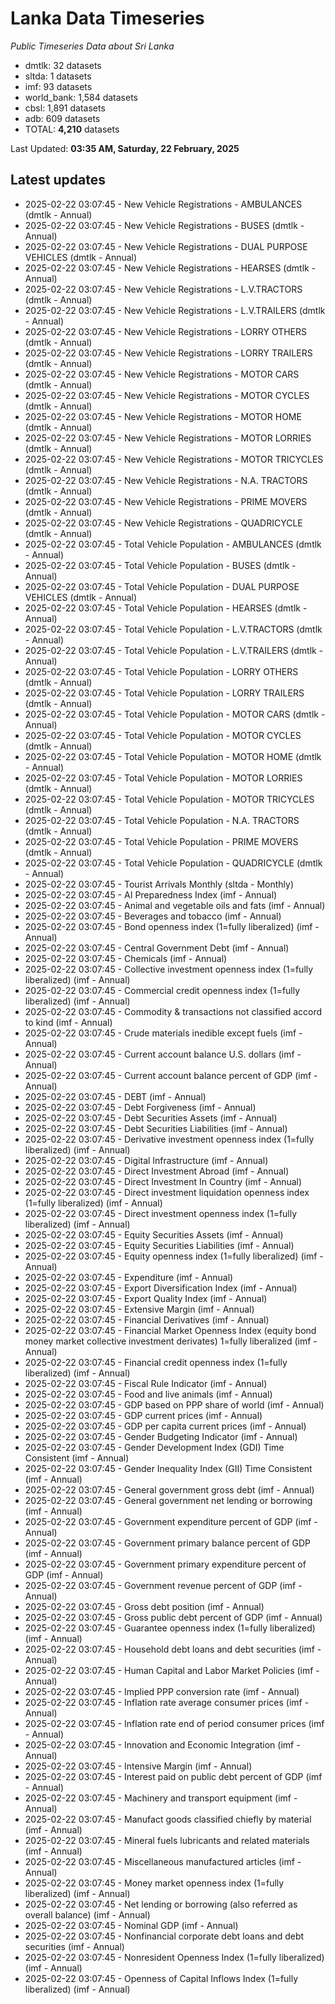 # Lanka Data Timeseries
*Public Timeseries Data about Sri Lanka*

* dmtlk: 32 datasets
* sltda: 1 datasets
* imf: 93 datasets
* world_bank: 1,584 datasets
* cbsl: 1,891 datasets
* adb: 609 datasets
* TOTAL: **4,210** datasets

Last Updated: **03:35 AM, Saturday, 22 February, 2025**

## Latest updates

* 2025-02-22 03:07:45 - New Vehicle Registrations - AMBULANCES (dmtlk - Annual)
* 2025-02-22 03:07:45 - New Vehicle Registrations - BUSES (dmtlk - Annual)
* 2025-02-22 03:07:45 - New Vehicle Registrations - DUAL PURPOSE VEHICLES (dmtlk - Annual)
* 2025-02-22 03:07:45 - New Vehicle Registrations - HEARSES (dmtlk - Annual)
* 2025-02-22 03:07:45 - New Vehicle Registrations - L.V.TRACTORS (dmtlk - Annual)
* 2025-02-22 03:07:45 - New Vehicle Registrations - L.V.TRAILERS (dmtlk - Annual)
* 2025-02-22 03:07:45 - New Vehicle Registrations - LORRY OTHERS (dmtlk - Annual)
* 2025-02-22 03:07:45 - New Vehicle Registrations - LORRY TRAILERS (dmtlk - Annual)
* 2025-02-22 03:07:45 - New Vehicle Registrations - MOTOR CARS (dmtlk - Annual)
* 2025-02-22 03:07:45 - New Vehicle Registrations - MOTOR CYCLES (dmtlk - Annual)
* 2025-02-22 03:07:45 - New Vehicle Registrations - MOTOR HOME (dmtlk - Annual)
* 2025-02-22 03:07:45 - New Vehicle Registrations - MOTOR LORRIES (dmtlk - Annual)
* 2025-02-22 03:07:45 - New Vehicle Registrations - MOTOR TRICYCLES (dmtlk - Annual)
* 2025-02-22 03:07:45 - New Vehicle Registrations - N.A. TRACTORS (dmtlk - Annual)
* 2025-02-22 03:07:45 - New Vehicle Registrations - PRIME MOVERS (dmtlk - Annual)
* 2025-02-22 03:07:45 - New Vehicle Registrations - QUADRICYCLE (dmtlk - Annual)
* 2025-02-22 03:07:45 - Total Vehicle Population - AMBULANCES (dmtlk - Annual)
* 2025-02-22 03:07:45 - Total Vehicle Population - BUSES (dmtlk - Annual)
* 2025-02-22 03:07:45 - Total Vehicle Population - DUAL PURPOSE VEHICLES (dmtlk - Annual)
* 2025-02-22 03:07:45 - Total Vehicle Population - HEARSES (dmtlk - Annual)
* 2025-02-22 03:07:45 - Total Vehicle Population - L.V.TRACTORS (dmtlk - Annual)
* 2025-02-22 03:07:45 - Total Vehicle Population - L.V.TRAILERS (dmtlk - Annual)
* 2025-02-22 03:07:45 - Total Vehicle Population - LORRY OTHERS (dmtlk - Annual)
* 2025-02-22 03:07:45 - Total Vehicle Population - LORRY TRAILERS (dmtlk - Annual)
* 2025-02-22 03:07:45 - Total Vehicle Population - MOTOR CARS (dmtlk - Annual)
* 2025-02-22 03:07:45 - Total Vehicle Population - MOTOR CYCLES (dmtlk - Annual)
* 2025-02-22 03:07:45 - Total Vehicle Population - MOTOR HOME (dmtlk - Annual)
* 2025-02-22 03:07:45 - Total Vehicle Population - MOTOR LORRIES (dmtlk - Annual)
* 2025-02-22 03:07:45 - Total Vehicle Population - MOTOR TRICYCLES (dmtlk - Annual)
* 2025-02-22 03:07:45 - Total Vehicle Population - N.A. TRACTORS (dmtlk - Annual)
* 2025-02-22 03:07:45 - Total Vehicle Population - PRIME MOVERS (dmtlk - Annual)
* 2025-02-22 03:07:45 - Total Vehicle Population - QUADRICYCLE (dmtlk - Annual)
* 2025-02-22 03:07:45 - Tourist Arrivals Monthly (sltda - Monthly)
* 2025-02-22 03:07:45 - AI Preparedness Index (imf - Annual)
* 2025-02-22 03:07:45 - Animal and vegetable oils and fats (imf - Annual)
* 2025-02-22 03:07:45 - Beverages and tobacco (imf - Annual)
* 2025-02-22 03:07:45 - Bond openness index (1=fully liberalized) (imf - Annual)
* 2025-02-22 03:07:45 - Central Government Debt (imf - Annual)
* 2025-02-22 03:07:45 - Chemicals (imf - Annual)
* 2025-02-22 03:07:45 - Collective investment openness index (1=fully liberalized) (imf - Annual)
* 2025-02-22 03:07:45 - Commercial credit openness index (1=fully liberalized) (imf - Annual)
* 2025-02-22 03:07:45 - Commodity & transactions not classified accord to kind (imf - Annual)
* 2025-02-22 03:07:45 - Crude materials inedible except fuels (imf - Annual)
* 2025-02-22 03:07:45 - Current account balance U.S. dollars (imf - Annual)
* 2025-02-22 03:07:45 - Current account balance percent of GDP (imf - Annual)
* 2025-02-22 03:07:45 - DEBT (imf - Annual)
* 2025-02-22 03:07:45 - Debt Forgiveness (imf - Annual)
* 2025-02-22 03:07:45 - Debt Securities Assets (imf - Annual)
* 2025-02-22 03:07:45 - Debt Securities Liabilities (imf - Annual)
* 2025-02-22 03:07:45 - Derivative investment openness index (1=fully liberalized) (imf - Annual)
* 2025-02-22 03:07:45 - Digital Infrastructure (imf - Annual)
* 2025-02-22 03:07:45 - Direct Investment Abroad (imf - Annual)
* 2025-02-22 03:07:45 - Direct Investment In Country (imf - Annual)
* 2025-02-22 03:07:45 - Direct investment liquidation openness index (1=fully liberalized) (imf - Annual)
* 2025-02-22 03:07:45 - Direct investment openness index (1=fully liberalized) (imf - Annual)
* 2025-02-22 03:07:45 - Equity Securities Assets (imf - Annual)
* 2025-02-22 03:07:45 - Equity Securities Liabilities (imf - Annual)
* 2025-02-22 03:07:45 - Equity openness index (1=fully liberalized) (imf - Annual)
* 2025-02-22 03:07:45 - Expenditure (imf - Annual)
* 2025-02-22 03:07:45 - Export Diversification Index (imf - Annual)
* 2025-02-22 03:07:45 - Export Quality Index (imf - Annual)
* 2025-02-22 03:07:45 - Extensive Margin (imf - Annual)
* 2025-02-22 03:07:45 - Financial Derivatives (imf - Annual)
* 2025-02-22 03:07:45 - Financial Market Openness Index (equity bond money market collective investment derivates) 1=fully liberalized (imf - Annual)
* 2025-02-22 03:07:45 - Financial credit openness index (1=fully liberalized) (imf - Annual)
* 2025-02-22 03:07:45 - Fiscal Rule Indicator (imf - Annual)
* 2025-02-22 03:07:45 - Food and live animals (imf - Annual)
* 2025-02-22 03:07:45 - GDP based on PPP share of world (imf - Annual)
* 2025-02-22 03:07:45 - GDP current prices (imf - Annual)
* 2025-02-22 03:07:45 - GDP per capita current prices (imf - Annual)
* 2025-02-22 03:07:45 - Gender Budgeting Indicator (imf - Annual)
* 2025-02-22 03:07:45 - Gender Development Index (GDI) Time Consistent (imf - Annual)
* 2025-02-22 03:07:45 - Gender Inequality Index (GII) Time Consistent (imf - Annual)
* 2025-02-22 03:07:45 - General government gross debt (imf - Annual)
* 2025-02-22 03:07:45 - General government net lending or borrowing (imf - Annual)
* 2025-02-22 03:07:45 - Government expenditure percent of GDP (imf - Annual)
* 2025-02-22 03:07:45 - Government primary balance percent of GDP (imf - Annual)
* 2025-02-22 03:07:45 - Government primary expenditure percent of GDP (imf - Annual)
* 2025-02-22 03:07:45 - Government revenue percent of GDP (imf - Annual)
* 2025-02-22 03:07:45 - Gross debt position (imf - Annual)
* 2025-02-22 03:07:45 - Gross public debt percent of GDP (imf - Annual)
* 2025-02-22 03:07:45 - Guarantee openness index (1=fully liberalized) (imf - Annual)
* 2025-02-22 03:07:45 - Household debt loans and debt securities (imf - Annual)
* 2025-02-22 03:07:45 - Human Capital and Labor Market Policies (imf - Annual)
* 2025-02-22 03:07:45 - Implied PPP conversion rate (imf - Annual)
* 2025-02-22 03:07:45 - Inflation rate average consumer prices (imf - Annual)
* 2025-02-22 03:07:45 - Inflation rate end of period consumer prices (imf - Annual)
* 2025-02-22 03:07:45 - Innovation and Economic Integration (imf - Annual)
* 2025-02-22 03:07:45 - Intensive Margin (imf - Annual)
* 2025-02-22 03:07:45 - Interest paid on public debt percent of GDP (imf - Annual)
* 2025-02-22 03:07:45 - Machinery and transport equipment (imf - Annual)
* 2025-02-22 03:07:45 - Manufact goods classified chiefly by material (imf - Annual)
* 2025-02-22 03:07:45 - Mineral fuels lubricants and related materials (imf - Annual)
* 2025-02-22 03:07:45 - Miscellaneous manufactured articles (imf - Annual)
* 2025-02-22 03:07:45 - Money market openness index (1=fully liberalized) (imf - Annual)
* 2025-02-22 03:07:45 - Net lending or borrowing (also referred as overall balance) (imf - Annual)
* 2025-02-22 03:07:45 - Nominal GDP (imf - Annual)
* 2025-02-22 03:07:45 - Nonfinancial corporate debt loans and debt securities (imf - Annual)
* 2025-02-22 03:07:45 - Nonresident Openness Index (1=fully liberalized) (imf - Annual)
* 2025-02-22 03:07:45 - Openness of Capital Inflows Index (1=fully liberalized) (imf - Annual)
